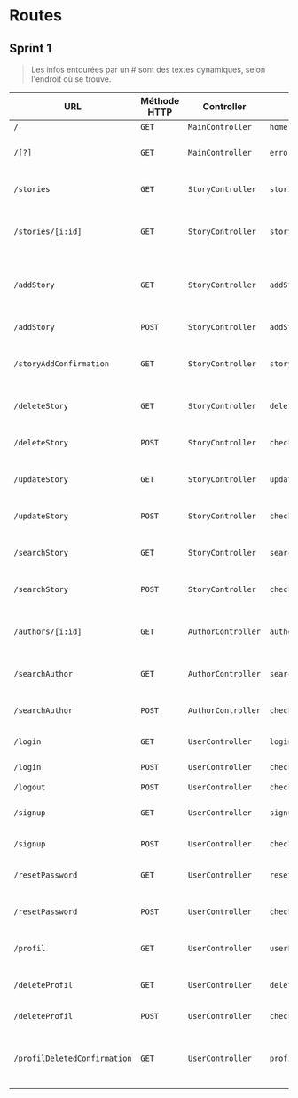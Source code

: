 # Routes

## Sprint 1

> Les infos entourées par un # sont des textes dynamiques, selon l'endroit où se trouve.

| URL | Méthode HTTP | Controller | Méthode | Titre | Contenu | Commentaire |
|--|--|--|--|--|--|--|
| `/` | `GET` | `MainController` | `home` | Accueil | |
| `/[?]` | `GET` | `MainController` | `error404` | Erreur 404 | 404 page | Access to login or register | [?] represents a non-matching route requested by a visitor |
| `/stories` | `GET` | `StoryController` | `storiesList` | Liste des histoires |  List all the stories and their authors | |
| `/stories/[i:id]` | `GET` | `StoryController` | `story` | #Story's title# |  The story's title, content and author | [id] represents the id of the story |
| `/addStory` | `GET` | `StoryController` | `addStoryView` | Ajouter une histoire |  Form that allows you to add a story (title + content) | |
| `/addStory` | `POST` | `StoryController` | `addStoryCreation` | Ajouter une histoire | - | |
| `/storyAddConfirmation` | `GET` | `StoryController` | `storyAddConfirmation` | Histoire ajoutée |  Confirmation that the story has been added  | |
| `/deleteStory` | `GET` | `StoryController` | `deleteStory` | Supprimer mon histoire | Access to the delete form | |
| `/deleteStory` | `POST` | `StoryController` | `checkDeleteStory` | Supprimer mon histoire | - | |
| `/updateStory` | `GET` | `StoryController` | `updateStory` | Modifier mon histoire | Access to the update form | |
| `/updateStory` | `POST` | `StoryController` | `checkUpdateStory` | Modifier mon histoire | - | |
| `/searchStory` | `GET` | `StoryController` | `searchStory` | Rechercher une histoire | Access to the search form | |
| `/searchStory` | `POST` | `StoryController` | `checkSearchStory` | Rechercher une histoire | - | |
| `/authors/[i:id]` | `GET` | `AuthorController` | `author` | #Author's name# |  List the author's stories | [id] represents the id of the author |
| `/searchAuthor` | `GET` | `AuthorController` | `searchAuthor` | Rechercher un·e auteur·ice | Access to the search form | |
| `/searchAuthor` | `POST` | `AuthorController` | `checkSearchAuthor` | Rechercher un·e auteur·ice | - | |
| `/login` | `GET` | `UserController` | `login` | Se connecter | Access to login form | |
| `/login` | `POST` | `UserController` | `checkLogin` | Se connecter | - | |
| `/logout` | `POST` | `UserController` | `checkLogout` | - | - | |
| `/signup` | `GET` | `UserController` | `signup` | S'inscrire | Access to signup form to register | |
| `/signup` | `POST` | `UserController` | `checkSignup` | S'inscrire | Access to signup form | |
| `/resetPassword` | `GET` | `UserController` | `resetPassword` | Modifier son mot de passe | Access to signup form to register | |
| `/resetPassword` | `POST` | `UserController` | `checkResetPassword` | Modifier son mot de passe | - | |
| `/profil` | `GET` | `UserController` | `userProfil` | Mon profil | Access to the user's own profil | |
| `/deleteProfil` | `GET` | `UserController` | `deleteProfil` | Supprimer mon profil | Access to the delete form | |
| `/deleteProfil` | `POST` | `UserController` | `checkDeleteProfil` | Supprimer mon profil | - | |
| `/profilDeletedConfirmation` | `GET` | `UserController` | `profilDeletedConfirmation` | Profil supprimé | Confirmation that the user's profil has been deleted | |